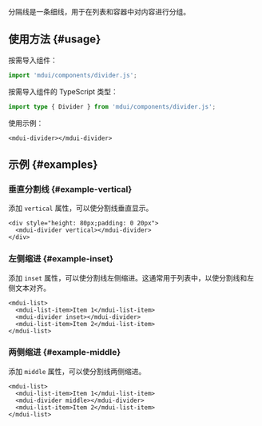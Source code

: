分隔线是一条细线，用于在列表和容器中对内容进行分组。

## 使用方法 {#usage}

按需导入组件：

```js
import 'mdui/components/divider.js';
```

按需导入组件的 TypeScript 类型：

```ts
import type { Divider } from 'mdui/components/divider.js';
```

使用示例：

```html,example
<mdui-divider></mdui-divider>
```

## 示例 {#examples}

### 垂直分割线 {#example-vertical}

添加 `vertical` 属性，可以使分割线垂直显示。

```html,example,expandable
<div style="height: 80px;padding: 0 20px">
  <mdui-divider vertical></mdui-divider>
</div>
```

### 左侧缩进 {#example-inset}

添加 `inset` 属性，可以使分割线左侧缩进。这通常用于列表中，以使分割线和左侧文本对齐。

```html,example,expandable
<mdui-list>
  <mdui-list-item>Item 1</mdui-list-item>
  <mdui-divider inset></mdui-divider>
  <mdui-list-item>Item 2</mdui-list-item>
</mdui-list>
```

### 两侧缩进 {#example-middle}

添加 `middle` 属性，可以使分割线两侧缩进。

```html,example,expandable
<mdui-list>
  <mdui-list-item>Item 1</mdui-list-item>
  <mdui-divider middle></mdui-divider>
  <mdui-list-item>Item 2</mdui-list-item>
</mdui-list>
```
